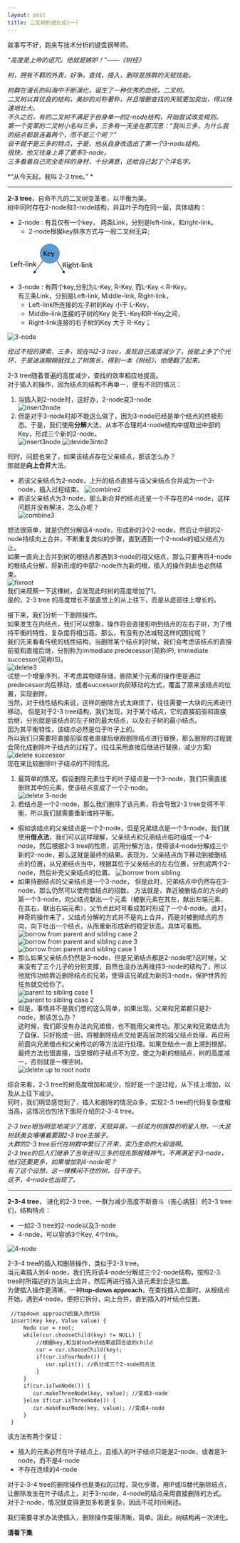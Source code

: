 ```yaml
---
layout: post
title: 二叉树的进化论(一)
---
```

  故事写不好，跑来写技术分析的键盘钢琴师。  
  
  *“高度是上帝的诅咒。他就是嫉妒！”——《树经》*  
    
  *树，拥有不羁的外表，好争。查找，插入，删除是族群的天赋技能。*  
  
  *树群在漫长的码海中不断演化，诞生了一种优秀的血统，二叉树。  
  二叉树以其优良的结构，美妙的对称著称，并且增删查找的天赋更加突出，得以快速地壮大。  
  不久之后，有的二叉树不满足于自身单一的2-node结构，开始尝试改变规则。  
  第一个变革的二叉树小名叫三多，三多有一天坐在那沉思：“我叫三多，为什么我的结点都是连着两个，而不是三个呢？”  
  说干就干是三多的特点，于是，他从自身改造出了第一个3-node结构。  
  很快，他又往身上弄了更多3-node。   
  三多看着自己完全走样的身材，十分满意，还给自己起了个洋名字。*  
  
  *“从今天起，我叫 2-3 tree。” *  

  ****
  
  **2-3 tree**，自命不凡的二叉树变革者，以平衡为美。  
  树中同时存在2-node和3-node结构，并且叶子均在同一层，具体结构：  
  - 2-node : 有且仅有一个key， 两条Link，分别是left-link，和right-link。  
    - 2-node根据key排序方式与一般二叉树无异;  
     
 ![2-node](img/2node.png)  

  - 3-node : 有两个key,分别为L-Key, R-Key, 而L-Key < R-Key。  
   有三条Link，分别是Left-link, Middle-link, Right-link，  
    - Left-link所连接的左子树的Key 小于 L-Key，  
    - Middle-link连接的子树的Key 处于L-Key和R-Key之间，  
    - Right-link连接的右子树的Key 大于 R-Key；  
  
 ![3-node](https://github.com/lynnzc/lynnzc.github.io/tree/master/img/3node.png)  

*经过不短的摸索，三多，现在叫2-3 tree，发现自己高度减少了，技能上多了个光环，于是迷迷糊糊就找上了树族长，得到一本《树经》，他便翻了起来。*  
  
2-3 tree随着普遍的高度减少，查找的效率相应地提高。  
对于插入的操作，因为结点的结构不再单一，便有不同的情况：    
1. 当插入到2-node时，这好办，2-node变3-node  
  ![insert2node](https://github.com/lynnzc/lynnzc.github.io/tree/master/img/insert2node.png)  
2. 但是对于3-node时却不能这么做了，因为3-node已经是单个结点的终极形态。于是，我们使用**分解**大法，从本不合理的4-node结构中提取出中部的Key，形成三个新的2-node。  
  ![insert3node](https://github.com/lynnzc/lynnzc.github.io/tree/master/img/insert3node.png)
  ![devide3into2](https://github.com/lynnzc/lynnzc.github.io/tree/master/img/devide3into2node.png)  

同时，问题也来了，如果该结点存在父亲结点，那该怎么办？  
那就是**向上合并**大法。  
- 若该父亲结点为2-node，上升的结点直接与该父亲结点合并成为一个3-node，插入过程结束。
  ![combine2](https://github.com/lynnzc/lynnzc.github.io/tree/master/img/combine2parent.png)  
- 若该父亲结点为3-node，那么新合并的结点还是一个不存在的4-node，这样问题并没有解决，怎么办呢？  
  ![combine3](https://github.com/lynnzc/lynnzc.github.io/tree/master/img/combine3parent.png)  

想法很简单，就是仍然分解该4-node，形成新的3个2-node，然后让中部的2-node持续向上合并，不断重复类似的步骤，直到遇到一个2-node的祖父结点为止。  
如果一直向上合并到树的根结点都遇到3-node的祖父结点，那么只要再将4-node的根结点分解，将新形成的中部2-node作为新的根，插入的操作到此也必然结束。  
  ![fixroot](https://github.com/lynnzc/lynnzc.github.io/tree/master/img/fix3root.png)  
我们来观察一下这棵树，会发现此时树的高度增加了1。  
是的，2-3 tree 的高度增长不是直觉上的从上往下，而是从底部往上增长的。  

接下来，我们分析一下删除操作。  
如果发生在内结点，我们可以想象，操作将会直接影响到结点的左右子树，为了维持平衡的特性，复杂度将相当高。那么，有没有办法减轻这样的困扰呢？  
我们先来看看传统的线性结构，当删除某个结点的时候，我们会考虑该结点的直接前驱和直接后继，分别称为immediate predecessor(简称IP), immediate successor(简称IS)。  
![delete3](https://github.com/lynnzc/lynnzc.github.io/tree/master/img/delete3.png)  
试想一个增量序列，不考虑其物理存储，删除某个元素的操作便是通过predecessor向后移动，或者successor向前移动的方式，覆盖了原来该结点的位置，实现删除。  
当然，对于线性结构来说，这样的删除方式太麻烦了，往往需要一大块的元素进行移动，
但是对于2-3 tree结构，我们发现，对于某个结点，它的直接前驱和直接后继，分别就是该结点的左子树的最大结点，以及右子树的最小结点。  
因为其平衡特性，该结点必然是位于叶子上的。  
所以我们只需要将直接前驱或者直接后继跟删除结点进行替换，那么删除的过程就会简化成删除叶子结点的过程了。(往往采用直接后继进行替换，减少方案)  
![delete successor](https://github.com/lynnzc/lynnzc.github.io/tree/master/img/delsuccessor.png)  
现在来比较删除叶子结点的不同情况。  
1. 最简单的情况，假设删除元素位于的叶子结点是一个3-node，我们只需直接删除其中的元素，使该结点变成了一个2-node。  
![delete 3-node](https://github.com/lynnzc/lynnzc.github.io/tree/master/img/del3node.png)  
2. 若结点是一个2-node，那么我们删除了该元素，将会导致2-3 tree变得不平衡，所以我们就需要重新维持平衡。  
  - 假如该结点的父亲结点是一个2-node，但是兄弟结点是一个3-node，我们就使用**借点法**，我们可以这样理解，父亲结点和兄弟结点临时组成一个4-node，然后根据2-3 tree的性质，运用分解方法，使得该4-node分解成三个新的2-node，那么这就是最终的结果。表现为，父亲结点向下移动到被删结点的位置，从兄弟结点当中，根据其位于父亲结点的左右位置，分割成两个2-node，然后补充父亲结点的位置。 
  ![borrow from sibling](https://github.com/lynnzc/lynnzc.github.io/tree/master/img/borrow3sib.png)  
  - 如果待删结点的父亲结点是一个3-node， 但是此时，兄弟结点中仍然存在3-node，那么仍然可以使用借结点的招数。
  方法就是，靠近被删结点的方向的第一个3-node，向父结点献出一个元素（被删元素在其左，献出左端元素，在其右，献出右端元素），父节点此时可看成暂时形成了一个4-node。此时，神奇的操作来了，父结点分解的方式并不是向上合并，而是对被删结点的方向，向下吐出一个结点，从而重新形成新的稳定状态。具体可看图。
  ![borrow from parent and sibling case 2](https://github.com/lynnzc/lynnzc.github.io/tree/master/img/del3parent2.png)  
  ![borrow from parent and sibling case 3](https://github.com/lynnzc/lynnzc.github.io/tree/master/img/del3parent3.png)  
  ![borrow from parent and sibling case 1](https://github.com/lynnzc/lynnzc.github.io/tree/master/img/del3parent1.png)  
  - 那么如果父亲结点仍然是3-node，但是兄弟结点都是2-node呢?这时候，父亲没有了三个儿子的分别支撑，自然也没办法再维持3-node的结构了，所以他就传功给靠近删除结点的兄弟，使得该兄弟成为新的3-node，保护世界的任务就交给你了。  
  ![parent to sibling case 1](https://github.com/lynnzc/lynnzc.github.io/tree/master/img/del3parent2sib1.png)  
  ![parent to sibling case 2](https://github.com/lynnzc/lynnzc.github.io/tree/master/img/del3parent2sib2.png)  
  - 但是，事情并不是我们想的这么简单，如果出现，父亲和兄弟都只是2-node，那该怎么办？  
  这时候，我们即没有办法向兄弟借，也不能用父亲传功。那父亲和兄弟结点为了自保，只好抱成一团，将被删除结点交给更高层次的祖父结点处理，再应用前面向兄弟借点和父亲传功的等方法进行处理。如果空结点一直上溯到根部，最终方法也很直接，当空根的子结点不为空，使之为新的根结点，树的高度减一，否则就是一棵空树。  
  ![delete up to root node](https://github.com/lynnzc/lynnzc.github.io/tree/master/img/delup2root.png)
  
  综合来看，2-3 tree的树高度增加和减少，恰好是一个逆过程，从下往上增加，以及从上往下减少。  
  同时，我们明显感觉到了，插入和删除的情况众多，实现2-3 tree的代码复杂度相当高，这情况也包括下面将介绍的2-3-4 tree。

  *2-3 tree相当明显地减少了高度，天赋异禀，一跃成为树族群的明星人物，一大波树妖美女嚷嚷着要跟2-3 tree生猴子。  
  大群的2-3 tree后代在树群中繁衍了开来，实乃生命的大和谐啊。  
  2-3 tree的后人们继承了当年还叫三多的祖先那股精神气，不再满足于3-node，他们还要更多，如果增加到4-node呢？  
  有了这个设想，这一棵棵闲不住的树，日干夜干。  
  这不，4-node也出现了。*  
  
***

  **2-3-4 tree**， 进化的2-3 tree，一群为减少高度不断奋斗（丧心病狂）的2-3 tree们，结构特点：
  - 一如2-3 tree的2-node以及3-node
  - 4-node，可以容纳3个Key, 4个link。 
     
  ![4-node](https://github.com/lynnzc/lynnzc.github.io/tree/master/img/4-node.png)  

2-3-4 tree的插入和删除操作，类似于2-3 tree。  
当元素插入到4-node，我们先将该4-node分解成三个2-node结构，按照2-3 tree时所描述的方法向上合并，然后再进行插入该元素到合适位置。  
为使插入操作更清晰，一种**top-down approach**，在查找插入位置时，从根结点开始，遇到4-node，便把它拆分，向上合并，直到插入的叶结点位置。
  
     //topdown approach的插入伪代码
     insert(Key key, Value value) {
         Node cur = root;
         while(cur.chooseChild(key) != NULL) {   
             //根据key,和当前node的结果返回合适的child  
             cur = cur.chooseChild(key);  
             if(cur.isFourNode()) {  
                cur.split(); //拆分成三个2-node的方法  
             }  
         }  
         if(cur.isTwoNode()) {  
            cur.makeThreeNode(key, value); //变成3-node  
         }else if(cur.isThreeNode()) {  
            cur.makeFourNode(key, value); //变成4-node  
         }  
     }  
  
  
该方法有两个保证：  
  - 插入的元素必然在叶子结点上，且插入的叶子结点只能是2-node，或者是3-node，而不是4-node  
  - 不存在连续的4-node  
  
对于2-3-4 tree的删除操作也是类似的过程，简化步骤，用IP或IS替代删除结点，让删除发生在叶子结点上，对于3-node，4-node的结点采用直接删除的方式。  
对于2-node，情况就变得更加多和更复杂，因此不花时间阐述。  

我们需要寻求办法使插入，删除操作变得清晰，简单。因此，树结构再一次进化。  
  
**请看下集**  
